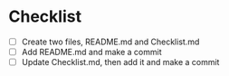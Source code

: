 # Checklist

- [ ] Create two files, README.md and Checklist.md
- [ ] Add README.md and make a commit
- [ ] Update Checklist.md, then add it and make a commit
